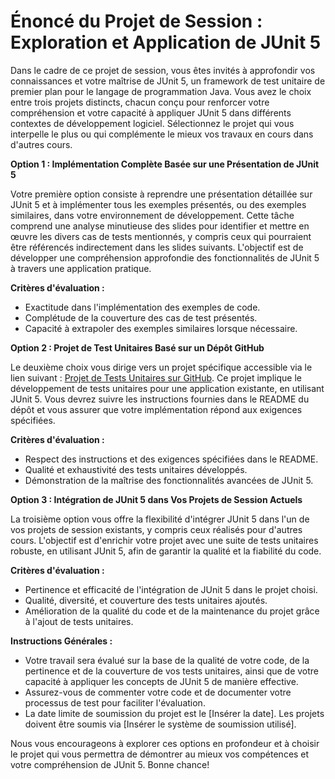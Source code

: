 # Énoncé du Projet de Session : Exploration et Application de JUnit 5

Dans le cadre de ce projet de session, vous êtes invités à approfondir vos connaissances et votre maîtrise de JUnit 5, un framework de test unitaire de premier plan pour le langage de programmation Java. Vous avez le choix entre trois projets distincts, chacun conçu pour renforcer votre compréhension et votre capacité à appliquer JUnit 5 dans différents contextes de développement logiciel. Sélectionnez le projet qui vous interpelle le plus ou qui complémente le mieux vos travaux en cours dans d'autres cours.

**Option 1 : Implémentation Complète Basée sur une Présentation de JUnit 5**

Votre première option consiste à reprendre une présentation détaillée sur JUnit 5 et à implémenter tous les exemples présentés, ou des exemples similaires, dans votre environnement de développement. Cette tâche comprend une analyse minutieuse des slides pour identifier et mettre en œuvre les divers cas de tests mentionnés, y compris ceux qui pourraient être référencés indirectement dans les slides suivants. L'objectif est de développer une compréhension approfondie des fonctionnalités de JUnit 5 à travers une application pratique.

**Critères d'évaluation :**
- Exactitude dans l'implémentation des exemples de code.
- Complétude de la couverture des cas de test présentés.
- Capacité à extrapoler des exemples similaires lorsque nécessaire.

**Option 2 : Projet de Test Unitaires Basé sur un Dépôt GitHub**

Le deuxième choix vous dirige vers un projet spécifique accessible via le lien suivant : [Projet de Tests Unitaires sur GitHub](https://github.com/hrhouma/tests-logiciels/blob/main/A4%20-Projet1%20Tests%20Unitaires/README.md). Ce projet implique le développement de tests unitaires pour une application existante, en utilisant JUnit 5. Vous devrez suivre les instructions fournies dans le README du dépôt et vous assurer que votre implémentation répond aux exigences spécifiées.

**Critères d'évaluation :**
- Respect des instructions et des exigences spécifiées dans le README.
- Qualité et exhaustivité des tests unitaires développés.
- Démonstration de la maîtrise des fonctionnalités avancées de JUnit 5.

**Option 3 : Intégration de JUnit 5 dans Vos Projets de Session Actuels**

La troisième option vous offre la flexibilité d'intégrer JUnit 5 dans l'un de vos projets de session existants, y compris ceux réalisés pour d'autres cours. L'objectif est d'enrichir votre projet avec une suite de tests unitaires robuste, en utilisant JUnit 5, afin de garantir la qualité et la fiabilité du code.

**Critères d'évaluation :**
- Pertinence et efficacité de l'intégration de JUnit 5 dans le projet choisi.
- Qualité, diversité, et couverture des tests unitaires ajoutés.
- Amélioration de la qualité du code et de la maintenance du projet grâce à l'ajout de tests unitaires.

**Instructions Générales :**

- Votre travail sera évalué sur la base de la qualité de votre code, de la pertinence et de la couverture de vos tests unitaires, ainsi que de votre capacité à appliquer les concepts de JUnit 5 de manière effective.
- Assurez-vous de commenter votre code et de documenter votre processus de test pour faciliter l'évaluation.
- La date limite de soumission du projet est le [Insérer la date]. Les projets doivent être soumis via [Insérer le système de soumission utilisé].

Nous vous encourageons à explorer ces options en profondeur et à choisir le projet qui vous permettra de démontrer au mieux vos compétences et votre compréhension de JUnit 5. Bonne chance!
